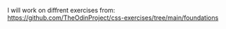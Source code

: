 I will work on diffrent exercises from:
https://github.com/TheOdinProject/css-exercises/tree/main/foundations
